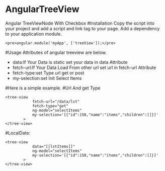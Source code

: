 # AngularTreeView
Angular TreeViewNode With Checkbox 
#Installation
Copy the script into your project and add a script and link tag to your page.
Add a dependency to your application module.
```
<pre>angular.module('myApp', ['treeView']);</pre>
```

#Usage
Attributes of angular treeview are below.
<ul>
  <li>data:If Your Data is static set your data in data Attribute</li>
  <li>fetch-url:If Your Data Load From other url set url in fetch-url Attribute</li>
  <li>fetch-type:set Type url get or post</li>
  <li>my-selection:set Init Select Items</li>
</ul>

#Here is a simple example.
#Url And get Type
```
<tree-view
            fetch-url="/data/lst"
            fetch-type="get"
            ng-model="selectItems"
            my-selection='[{"id":158,"name":"items","children":[]}]'
        >
</tree-view>
```
#LocalDate:
```
<tree-view
            data="[[lstItems]]"
            ng-model="selectItems"
            my-selection='[{"id":158,"name":"items","children":[]}]'
        >
</tree-view>
```
